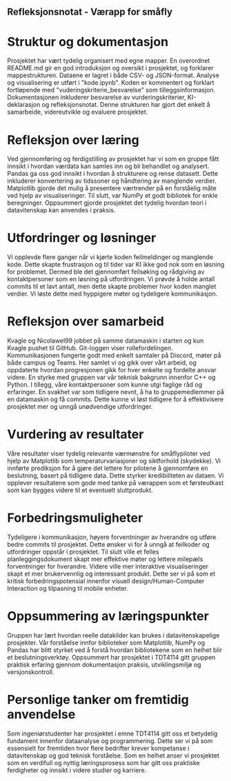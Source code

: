 ## Refleksjonsnotat - Værapp for småfly


# Struktur og dokumentasjon
Prosjektet har vært tydelig organisert med egne mapper. En overordnet README.md gir en god introduksjon og oversikt i prosjektet, og forklarer mappestrukturen. Dataene er lagret i både CSV- og JSON-format. Analyse og visualisering er utført i "kode.ipynb". Koden er kommentert og forklart fortløpende med "vuderingskriterie_besvarelse" som tilleggsinformasjon. Dokumentasjonen inkluderer besvarelse av vurderingskriterier, KI-deklarasjon og refleksjonsnotat. Denne strukturen har gjort det enkelt å samarbeide, videreutvikle og evaluere prosjektet.

# Refleksjon over læring
Ved gjennomføring og ferdigstilling av prosjektet har vi som en gruppe fått innsikt i hvordan værdata kan samles inn og bli behandlet og analysert. Pandas ga oss god innsikt i hvordan å strukturere og rense datasett. Dette inkluderer konvertering av tidssoner og håndtering av manglende verdier. Matplotlib gjorde det mulig å presentere værtrender på en forståelig måte ved hjelp av visualiseringer. Til slutt, var NumPy et godt bibliotek for enkle beregninger. Oppsummert gjorde prosjektet det tydelig hvordan teori i datavitenskap kan anvendes i praksis.

# Utfordringer og løsninger
Vi opplevde flere ganger når vi kjørte koden feilmeldinger og manglende kode. Dette skapte frustrasjon og til tider var KI ikke god nok som en løsning for problemet. Dermed ble det gjennomført feilsøking og rådgiving av kontaktpersoner som en løsning på utfordringen. Vi prøvde å holde antall commits til et lavt antall, men dette skapte problemer hvor koden manglet verdier. Vi løste dette med hyppigere møter og tydeligere kommunikasjon.

# Refleksjon over samarbeid
Kvagle og Nicolawel99 jobbet på samme datamaskin i starten og kun Kvagle pushet til GitHub. Git-loggen viser rollefordelingen. Kommunikasjonen fungerte godt med enkelt samtaler på Discord, møter på både campus og Teams. Her samlet vi og gikk over vårt arbeid, og oppdaterte hvordan progresjonen gikk for hver enkelte og fordelte ansvar videre. En styrke med gruppen var vår teknisk bakgrunn innenfor C++ og Python. I tillegg, våre kontaktpersoner som kunne utgi faglige råd og erfaringer. En svakhet var som tidligere nevnt, å ha to gruppemedlemmer på en datamaskin og få commits. Dette kunne vi løst tidligere for å effektivisere prosjektet mer og unngå unødvendige utfordringer.

# Vurdering av resultater
Våre resultater viser tydelig relevante værmønstre for småflypiloter ved hjelp av Matplotlib som temperaturvariasjoner og siktforhold (skydekke). Vi innførte prediksjon for å gjøre det lettere for pilotene å gjennomføre en beslutning, basert på tidligere data. Dette styrker kredibiliteten av dataen. Vi opplever resultatene som gode med tanke på værappen som et førsteutkast som kan bygges videre til et eventuelt sluttprodukt.

# Forbedringsmuligheter
Tydeligere i kommunikasjon, høyere forventninger av hverandre og utføre bedre commits til prosjektet. Dette ønsker vi for å unngå at feilkoder og utfordringer oppstår i prosjektet.  Til slutt ville et felles planleggingsdokument skapt mer effektive møter og lettere milepæls forventninger for hverandre. Videre ville mer interaktive visualiseringer skapt et mer brukervennlig og interessant produkt. Dette ser vi på som et kritisk forbedringspotensial innenfor visuell design/Human-Computer Interaction og tilpasning til mobile enheter.

# Oppsummering av læringspunkter
Gruppen har lært hvordan reelle datakilder kan brukes i datavitenskapelige prosjekter. Vår forståelse innfor biblioteker som Matplotlib, NumPy og Pandas har blitt styrket ved å forstå hvordan bibliotekene som en helhet blir et beslutningsverktøy. Oppsummert har prosjektet i TDT4114 gitt gruppen praktisk erfaring gjennom dokumentasjon praksis, utviklingsmiljø og versjonskontroll. 

# Personlige tanker om fremtidig anvendelse
Som ingeniørstudenter har prosjektet i emne TDT4114 gitt oss et betydelig fundament innenfor dataanalyse og programmering. Dette ser vi på som essensielt for fremtiden hvor flere bedrifter krever kompetanse i datavitenskap og god teknisk forståelse. Som en helhet anser vi prosjektet som en verdifull og nyttig læringsprosess som har gitt oss praktiske ferdigheter og innsikt i videre studier og karriere.